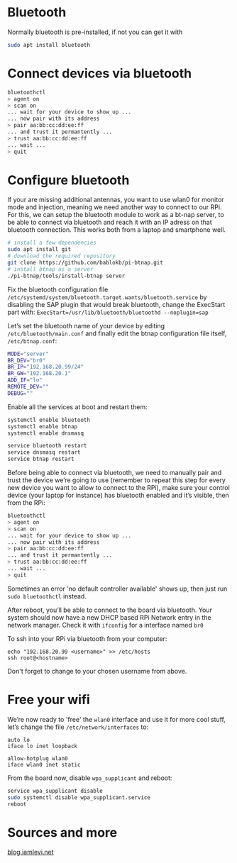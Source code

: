 # Bluetooth
Normally bluetooth is pre-installed, if not you can get it with
```bash
sudo apt install bluetooth
```

# Connect devices via bluetooth
```bash
bluetoothctl
> agent on
> scan on
... wait for your device to show up ...
... now pair with its address
> pair aa:bb:cc:dd:ee:ff
... and trust it permantently ...
> trust aa:bb:cc:dd:ee:ff
... wait ...
> quit
```

# Configure bluetooth
If your are missing additional antennas, you want to use wlan0 for monitor mode and injection, meaning we need another way to connect to our RPi. For this, we can setup the bluetooth module to work as a bt-nap server, to be able to connect via bluetooth and reach it with an IP adress on that bluetooth connection. This works both from a laptop and smartphone well.

```bash
# install a few dependencies
sudo apt install git
# download the required repository
git clone https://github.com/bablokb/pi-btnap.git
# install btnap as a server
./pi-btnap/tools/install-btnap server
```

Fix the bluetooth configuration file `/etc/systemd/system/bluetooth.target.wants/bluetooth.service` by disabling the SAP plugin that would break bluetooth, change the ExecStart part with: `ExecStart=/usr/lib/bluetooth/bluetoothd --noplugin=sap`

Let’s set the bluetooth name of your device by editing `/etc/bluetooth/main.conf` and finally edit the btnap configuration file itself, `/etc/btnap.conf`:
```bash
MODE="server"
BR_DEV="br0"
BR_IP="192.168.20.99/24"
BR_GW="192.168.20.1" 
ADD_IF="lo" 
REMOTE_DEV="" 
DEBUG=""
```

Enable all the services at boot and restart them:
```bash
systemctl enable bluetooth
systemctl enable btnap
systemctl enable dnsmasq

service bluetooth restart
service dnsmasq restart
service btnap restart
```

Before being able to connect via bluetooth, we need to manually pair and trust the device we’re going to use (remember to repeat this step for every new device you want to allow to connect to the RPi), make sure your control device (your laptop for instance) has bluetooth enabled and it’s visible, then from the RPi:
```bash
bluetoothctl
> agent on
> scan on
... wait for your device to show up ...
... now pair with its address
> pair aa:bb:cc:dd:ee:ff
... and trust it permantently ...
> trust aa:bb:cc:dd:ee:ff
... wait ...
> quit
```

Sometimes an error 'no default controller available' shows up, then just run `sudo bluetoothctl` instead.

After reboot, you’ll be able to connect to the board via bluetooth.
Your system should now have a new DHCP based RPi Network entry in the network manager. Check it with `ifconfig` for a interface named `br0`

To ssh into your RPi via bluetooth from your computer: 
```
echo "192.168.20.99 <username>" >> /etc/hosts
ssh root@<hostname>
``` 
Don't forget to change <username> to your chosen username from above.

# Free your wifi
We’re now ready to 'free' the `wlan0` interface and use it for more cool stuff, let’s change the file `/etc/network/interfaces` to:
```bash[/etc/network/interfaces]
auto lo
iface lo inet loopback

allow-hotplug wlan0
iface wlan0 inet static
```

From the board now, disable `wpa_supplicant` and reboot:
```bash
service wpa_supplicant disable
sudo systemctl disable wpa_supplicant.service 
reboot
```


# Sources and more
[blog.iamlevi.net](https://blog.iamlevi.net/2017/05/control-raspberry-pi-android-bluetooth/)